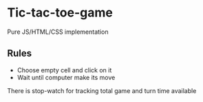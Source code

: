 # Tic-tac-toe-game
Pure JS/HTML/СSS implementation

## Rules
* Choose empty cell and click on it
* Wait until computer make its move

There is stop-watch for tracking total game and turn time available
